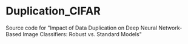 # Duplication_CIFAR
Source code for "Impact of Data Duplication on Deep Neural Network-Based Image Classifiers: Robust vs. Standard Models"
